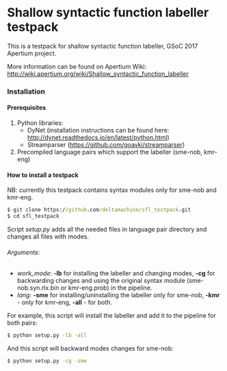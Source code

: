 Shallow syntactic function labeller testpack
==============================================

This is a testpack for shallow syntactic function labeller, GSoC 2017 Apertium project.

More information can be found on Apertium Wiki: http://wiki.apertium.org/wiki/Shallow_syntactic_function_labeller

### Installation

#### Prerequisites
1. Python libraries:
	* DyNet (installation instructions can be found here: http://dynet.readthedocs.io/en/latest/python.html)
	* Streamparser (https://github.com/goavki/streamparser)
2. Precompiled language pairs which support the labeller (sme-nob, kmr-eng)

#### How to install a testpack
NB: currently this testpack contains syntax modules only for sme-nob and kmr-eng.

```cmd
$ git clone https://github.com/deltamachine/sfl_testpack.git
$ cd sfl_testpack
```

Script _setup.py_ adds all the needed files in language pair directory and changes all files with modes.

###### Arguments:

* _work_mode_: **-lb** for installing the labeller and changing modes, **-cg** for backwarding changes and using the original syntax module (sme-nob.syn.rlx.bin or kmr-eng.prob) in the pipeline.
* _lang_: **-sme** for installing/uninstalling the labeller only for sme-nob, **-kmr** - only for kmr-eng, **-all** - for both.

For example, this script will install the labeller and add it to the pipeline for both pairs:

```cmd
$ python setup.py -lb -all
```

And this script will backward modes changes for sme-nob:

```cmd
$ python setup.py -cg -sme
```
